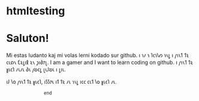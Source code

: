 # htmltesting
<h1>Saluton!</h1>
Mi estas ludanto kaj mi volas lerni kodado sur github.
𐑦 𐑪𐑥 𐑪 𐑐𐑤𐑪𐑘𐑺 𐑪𐑯𐑛 𐑦 𐑢𐑪𐑯𐑑 𐑑𐑷 𐑤𐑧𐑸𐑯 𐑗𐑷𐑛𐑦𐑙 𐑷𐑯 𐑜𐑦𐑔𐑳𐑚.
I am a gamer and I want to learn coding on github.
𐑦 𐑢𐑪𐑯𐑑 𐑑𐑷 𐑣𐑧𐑤𐑐 𐑥𐑧𐑥𐑧 𐑔𐑧 𐑢𐑹𐑤𐑛 𐑚𐑧𐑓𐑹𐑧 𐑦 𐑛𐑦𐑧.

 𐑦𐑓 𐑘𐑴  𐑢𐑪𐑯𐑑 𐑑𐑷 𐑣𐑧𐑤𐑐, 𐑦𐑕𐑕𐑳𐑧 𐑦𐑑 𐑑𐑷 𐑥𐑧 𐑪𐑯𐑛 𐑦𐑤𐑤  𐑤𐑧𐑑 𐑘𐑴 𐑣𐑧𐑤𐑐 𐑥𐑧.
                  
                  end
 
